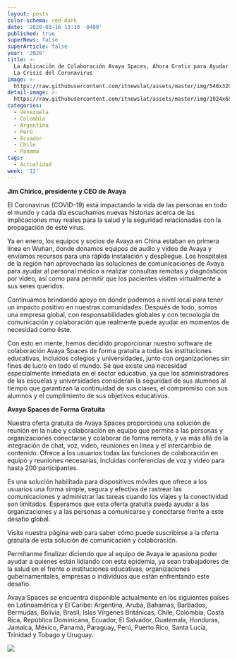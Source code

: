 ```yaml
---
layout: posts
color-schema: red-dark
date: '2020-03-16 13:10 -0400'
published: true
superNews: false
superArticle: false
year: '2020'
title: >-
  La Aplicación de Colaboración Avaya Spaces, Ahora Gratis para Ayudar Durante
  La Crisis del Coronavirus
image: >-
  https://raw.githubusercontent.com/itnewslat/assets/master/img/540x320/Jim-Chirico-p.jpg
detail-image: >-
  https://raw.githubusercontent.com/itnewslat/assets/master/img/1024x680/Jim-Chirico-g.jpg
categories:
  - Venezuela
  - Colombia
  - Argentina
  - Perú
  - Ecuador
  - Chile
  - Panama
tags:
  - Actualidad
week: '12'
---
```

**Jim Chirico, presidente y CEO de Avaya**

El Coronavirus (COVID-19) está impactando la vida de las personas en todo el mundo y cada día escuchamos nuevas historias acerca de las implicaciones muy reales para la salud y la seguridad relacionadas con la propagación de este virus.

Ya en enero, los equipos y socios de Avaya en China estaban en primera línea en Wuhan, donde donamos equipos de audio y video de Avaya y enviamos recursos para una rápida instalación y despliegue. Los hospitales de la región han aprovechado las soluciones de comunicaciones de Avaya para ayudar al personal médico a realizar consultas remotas y diagnósticos por video, así como para permitir que los pacientes visiten virtualmente a sus seres queridos.

Continuamos brindando apoyo en donde podemos a nivel local para tener un impacto positivo en nuestras comunidades. Después de todo, somos una empresa global, con responsabilidades globales y con tecnología de comunicación y colaboración que realmente puede ayudar en momentos de necesidad como éste.

Con esto en mente, hemos decidido proporcionar nuestro software de colaboración Avaya Spaces de forma gratuita a todas las instituciones educativas, incluidos colegios y universidades, junto con organizaciones sin fines de lucro en todo el mundo. Sé que existe una necesidad especialmente inmediata en el sector educativo, ya que los administradores de las escuelas y universidades consideran la seguridad de sus alumnos al tiempo que garantizan la continuidad de sus clases, el compromiso con sus alumnos y el cumplimiento de sus objetivos educativos.

**Avaya Spaces de Forma Gratuita**

Nuestra oferta gratuita de Avaya Spaces proporciona una solución de reunión en la nube y colaboración en equipo que permite a las personas y organizaciones conectarse y colaborar de forma remota, y va más allá de la integración de chat, voz, video, reuniones en línea y el intercambio de contenido. Ofrece a los usuarios todas las funciones de colaboración en equipo y reuniones necesarias, incluidas conferencias de voz y video para hasta 200 participantes.

Es una solución habilitada para dispositivos móviles que ofrece a los usuarios una forma simple, segura y efectiva de rastrear las comunicaciones y administrar las tareas cuando los viajes y la conectividad son limitados. Esperamos que esta oferta gratuita pueda ayudar a las organizaciones y a las personas a comunicarse y conectarse frente a este desafío global.

Visite nuestra página web para saber cómo puede suscribirse a la oferta gratuita de esta solución de comunicación y colaboración.

Permítanme finalizar diciendo que al equipo de Avaya le apasiona poder ayudar a quienes están lidiando con esta epidemia, ya sean trabajadores de la salud en el frente o instituciones educativas, organizaciones gubernamentales, empresas o individuos que están enfrentando este desafío. 

Avaya Spaces se encuentra disponible actualmente en los siguientes países en Latinoamérica y El Caribe: Argentina, Aruba, Bahamas, Barbados, Bermudas, Bolivia, Brasil, Islas Vírgenes Británicas, Chile, Colombia, Costa Rica, República Dominicana, Ecuador, El Salvador, Guatemala, Honduras, Jamaica, México, Panamá, Paraguay, Perú, Puerto Rico, Santa Lucía, Trinidad y Tobago y Uruguay.

<img src="https://tracker.metricool.com/c3po.jpg?hash=56f88a41e39ab42c063cc51676587a04"/>